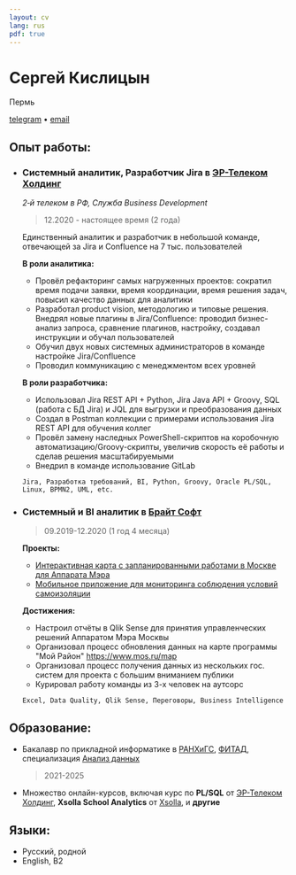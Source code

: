 ```yaml
---
layout: cv
lang: rus
pdf: true
---
```

# Сергей Кислицын

Пермь

[telegram](https://t.me/skislits) • [email](mailto:KislitsynS@yandex.ru)

## Опыт работы:

- ###  Системный аналитик, Разработчик Jira в [ЭР-Телеком Холдинг](https://ertelecom.ru)
    *2‑й телеком в РФ, Служба Business Development*

    > 12.2020 - настоящее время (2 года)

    Единственный аналитик и разработчик в небольшой команде, отвечающей за Jira и Confluence на 7 тыс. пользователей

    **В роли аналитика:**
    - Провёл рефакторинг самых нагруженных проектов: сократил время подачи заявки, время координации, время решения задач, повысил качество данных для аналитики
    - Разработал product vision, методологию и типовые решения. Внедрял новые плагины в Jira/Confluence: проводил бизнес-анализ запроса, сравнение плагинов, настройку, создавал инструкции и обучал пользователей
    - Обучил двух новых системных администраторов в команде настройке Jira/Confluence
    - Проводил коммуникацию с менеджментом всех уровней

    **В роли разработчика:**
    - Использовал Jira REST API + Python, Jira Java API + Groovy, SQL (работа с БД Jira) и JQL для выгрузки и преобразования данных
    - Создал в Postman коллекции с примерами использования Jira REST API для обучения коллег
    - Провёл замену наследных PowerShell-скриптов на коробочную автоматизацию/Groovy-скрипты, увеличив скорость её работы и сделав решения масштабируемыми
    - Внедрил в команде использование GitLab

    ```
    Jira, Разработка требований, BI, Python, Groovy, Oracle PL/SQL, Linux, BPMN2, UML, etc.
    ```  

- ### Системный и BI аналитик в [Брайт Софт](https://bright-soft.ru/)
    > 09.2019-12.2020 (1 год 4 месяца)

    **Проекты:**

    - [Интерактивная карта с запланированными работами в Москве для Аппарата Мэра](https://www.mos.ru/map/)
    - [Мобильное приложение для мониторинга соблюдения условий самоизоляции](https://www.mos.ru/city/projects/monitoring/)

    **Достижения:**
    - Настроил отчёты в Qlik Sense для принятия управленческих решений Аппаратом Мэра Москвы
    - Организовал процесс обновления данных на карте программы "Мой Район" https://www.mos.ru/map
    - Организовал процесс получения данных из нескольких гос. систем для проекта с большим вниманием публики
    - Курировал работу команды из 3-х человек на аутсорс
    
    ```
    Excel, Data Quality, Qlik Sense, Переговоры, Business Intelligence
    ```

## Образование:

- Бакалавр по прикладной информатике в [РАНХиГС](https://www.ranepa.ru/), [ФИТАД](https://emit.ranepa.ru/faculty-2/), специализация [Анализ данных](https://highereducation.skillbox.ru/bachelor/data_science#programm) 
    >2021-2025

- Множество онлайн-курсов, включая курс по **PL/SQL** от [ЭР-Телеком Холдинг](https://ertelecom.ru), **Xsolla School Analytics** от [Xsolla](https://xsolla.com/), и **другие**
 
## Языки:
- Русский, родной
- English, B2

